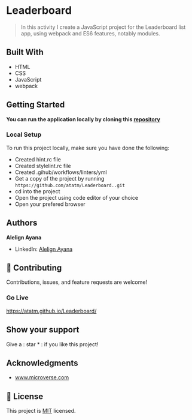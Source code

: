 # Leaderboard

> In this activity I create a JavaScript project for the Leaderboard list app, using webpack and ES6 features, notably modules. 

## Built With

- HTML 
- CSS
- JavaScript
- webpack


## Getting Started

**You can run the application locally by cloning this [repository](https://github.com/atatm/Leaderboard.git)**

### Local Setup

To run this project locally, make sure you have done the following:

- Created hint.rc file
- Created stylelint.rc file
- Created .gihub/workflows/linters/yml
- Get a copy of the project by running `https://github.com/atatm/Leaderboard..git `
- cd into the project
- Open the project using code editor of your choice
- Open your prefered browser

## Authors

**Alelign Ayana**

- LinkedIn: [Alelign Ayana](https://linkedin.com/@alelignayana)

## :handshake: Contributing

Contributions, issues, and feature requests are welcome!

### Go Live

https://atatm.github.io/Leaderboard/

## Show your support

Give a : star * :️ if you like this project!

## Acknowledgments

- www.microverse.com

## :memo: License

This project is [MIT](./LICENSE) licensed.
